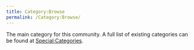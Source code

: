 ```yaml
---
title: Category:Browse
permalink: /Category:Browse/
---
```


The main category for this community. A full list of existing categories
can be found at [Special:Categories](Special:Categories.md "wikilink").